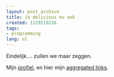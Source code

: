 ```yaml
---
layout: post_archive
title: ik delicious nu ook
created: 1129219226
tags:
- programming
lang: nl
---
```

Eindelijk.... zullen we maar zeggen.

Mijn [profiel](http://del.icio.us/berkes), en hier mijn [aggregated links](/aggregator/sources/21).
